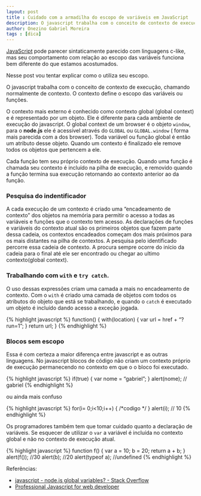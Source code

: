 ```yaml
---
layout: post
title : Cuidado com a armadilha do escopo de variáveis em JavaScript
description: O javascript trabalha com o conceito de contexto de execução, chamando normalmente de contexto. O contexto define o escopo das variáveis ou funções.
author: Onezino Gabriel Moreira
tags : [dica]
---
```

[JavaScript][] pode parecer sintaticamente parecido com linguagens c-like, mas seu comportamento com relação ao escopo das variáveis funciona bem diferente do que estamos acostumados.

Nesse post vou tentar explicar como o utiliza seu escopo.

O javascript trabalha com o conceito de contexto de execução, chamando normalmente de contexto. O contexto define o escopo das variáveis ou funções.

O contexto mais externo é conhecido como contexto global (global context) e é representado por um objeto. Ele é diferente para cada ambiente de execução do javascript. O global context de um browser é o objeto <code>window</code>, para o **node.js** ele é acessível através do <code>GLOBAL</code> ou <code>GLOBAL.window</code> ( forma mais parecida com a dos browser). Toda variável ou função global é então um atributo desse objeto. Quando um contexto é finalizado ele remove todos os objetos que pertencem a ele.

Cada função tem seu próprio contexto de execução. Quando uma função é chamada seu contexto é incluído na pilha de execução, e removido quando a função termina sua execução retornando ao contexto anterior ao da função.

### Pesquisa do indentificador

A cada execução de um contexto é criado uma “encadeamento de contexto” dos objetos na memória para permitir o acesso a todas as variáveis e funções que o contexto tem acesso. As declarações de funções e variáveis do contexto atual são os primeiros objetos que fazem parte dessa cadeia, os contextos encadeados começam dos mais próximos para os mais distantes na pilha de contextos.
A pesquisa pelo identificado percorre essa cadeia de contexto. A procura sempre ocorre do início da cadeia para o final até ele ser encontrado ou chegar ao ultimo contexto(global context).

### Trabalhando com <code>with</code> e <code>try catch</code>.

O uso dessas expressões criam uma camada a mais no encadeamento de contexto. Com o <code>with</code> é criado uma camada de objetos com todos os atributos do objeto que está se trabalhando, e quando o <code>catch</code> é executado um objeto é incluído dando acesso a exceção jogada.

{% highlight javascript %}
function() { with(location) { var url = href + “?run=1”; } return url; }
{% endhighlight %}

### Blocos sem escopo

Essa é com certeza a maior diferença entre javascript e as outras linguagens. No javascript blocos de código não criam um contexto próprio de execução permanecendo no contexto em que o o bloco foi executado.

{% highlight javascript %}
if(true) { var nome = “gabriel”; } alert(nome); // gabriel
{% endhighlight %}

ou ainda mais confuso

{% highlight javascript %}
for(i= 0;i<10;i++) { /*codigo */ } alert(i); // 10
{% endhighlight %}

Os programadores também tem que tomar cuidado quanto a declaração de variáveis. Se esquecer de utilizar o <code>var</code> a variável é incluída no contexto global e não no contexto de execução atual.

{% highlight javascript %}
function f() { var a = 10; b = 20; return a + b; }
alert(f()); //30
alert(b); //20
alert(typeof a); //undefined
{% endhighlight %}

Referências:
- [javascript - node.js global variables? - Stack Overflow][]
- [Professional Javascript for web developer][]

[JavaScript]: http://pt.wikipedia.org/wiki/JavaScript
[javascript - node.js global variables? - Stack Overflow]: http://stackoverflow.com/questions/5447771/node-js-global-variables
[Professional Javascript for web developer]: http://books.google.com.br/books?id=KW9G9rdlStIC&lpg=PP1&ots=4WVUNG_ZVw&dq=professional%20javascript%20web%20developer&hl=pt-BR&pg=PP1#v=onepage&q=professional%20javascript%20web%20developer&f=false
